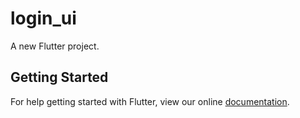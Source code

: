 # login_ui

A new Flutter project.

## Getting Started

For help getting started with Flutter, view our online
[documentation](https://flutter.io/).
